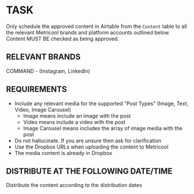 # TASK

Only schedule the approved content in Airtable from the `Content` table to all the relevant Metricool brands and platform accounts outlined below. Content MUST BE checked as being approved.

## RELEVANT BRANDS

COMMAND - (Instagram, LinkedIn)

## REQUIREMENTS

- Include any relevant media for the supported "Post Types" (Image, Text, Video, Image Carousel)
    - Image means include an image with the post
    - Video means include a video with the post
    - Image Carousel means includes the array of image media with the post
- Do not hallucinate. If you are unsure then ask for clarification
- Use the Dropbox URLs when uploading the content to Metricool
- The media content is already in Dropbox

## DISTRIBUTE AT THE FOLLOWING DATE/TIME

Distribute the content according to the distribution dates